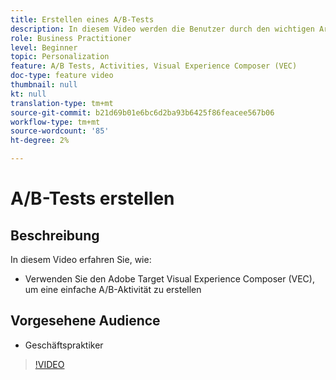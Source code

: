 ```yaml
---
title: Erstellen eines A/B-Tests
description: In diesem Video werden die Benutzer durch den wichtigen Arbeitsablauf zum Erstellen von A/B-Aktivitäten in Adobe Target geführt. In diesem Video erfahren Sie, wie Sie eine einfache A/B-Aktivität mit dem Visual Experience Composer (VEC) erstellen.
role: Business Practitioner
level: Beginner
topic: Personalization
feature: A/B Tests, Activities, Visual Experience Composer (VEC)
doc-type: feature video
thumbnail: null
kt: null
translation-type: tm+mt
source-git-commit: b21d69b01e6bc6d2ba93b6425f86feacee567b06
workflow-type: tm+mt
source-wordcount: '85'
ht-degree: 2%

---
```



# A/B-Tests erstellen

## Beschreibung

In diesem Video erfahren Sie, wie:

* Verwenden Sie den Adobe Target Visual Experience Composer (VEC), um eine einfache A/B-Aktivität zu erstellen

## Vorgesehene Audience

* Geschäftspraktiker

>[!VIDEO](https://video.tv.adobe.com/v/17391/?quality=12)